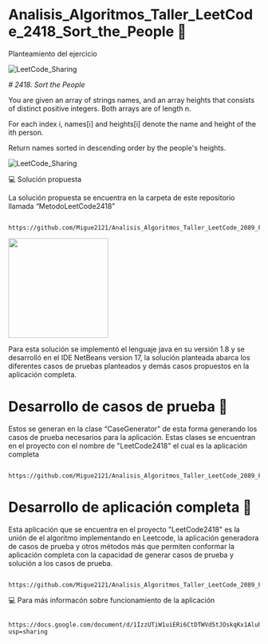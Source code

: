 # Analisis_Algoritmos_Taller_LeetCode_2418_Sort_the_People :dart:

Planteamiento del ejercicio

![LeetCode_Sharing](https://user-images.githubusercontent.com/116528826/199131217-5338786e-20d2-4891-bd33-b69c22b22905.png)

<em> # 2418. Sort the People </em>

You are given an array of strings names, and an array heights that consists of distinct positive integers. Both arrays are of length n.

For each index i, names[i] and heights[i] denote the name and height of the ith person.

Return names sorted in descending order by the people's heights.


![LeetCode_Sharing](https://user-images.githubusercontent.com/116528826/199167787-a852f5ac-6344-408f-889b-40173bb57832.png)

:computer: Solución propuesta

La solución propuesta se encuentra en la carpeta de este repositorio llamada “MetodoLeetCode2418”    

      https://github.com/Migue2121/Analisis_Algoritmos_Taller_LeetCode_2089_FindTargetIndicesAfterSortingArray/blob/main/MetodoLeetCode2089/MetodoLeetCode2089.java 

<img src="https://user-images.githubusercontent.com/116528826/199171527-e89de21e-639f-418f-878b-64135a8d046c.png" width="200" height="200" />


Para esta solución se implementó el lenguaje java en su versión 1.8 y se desarrolló en el IDE NetBeans version 17, la solución planteada abarca los diferentes casos de pruebas planteados y demás casos propuestos en la aplicación completa.

# Desarrollo de casos de prueba  :space_invader:

Estos se generan en la clase “CaseGenerator” de esta forma generando los casos de prueba necesarios para la aplicación. Estas clases se encuentran en el proyecto con el nombre de "LeetCode2418" el cual es la aplicación completa 
      
      https://github.com/Migue2121/Analisis_Algoritmos_Taller_LeetCode_2089_FindTargetIndicesAfterSortingArray/tree/main/LeetCode2089

# Desarrollo de aplicación completa :space_invader:
Esta aplicación que se encuentra en el proyecto "LeetCode2418" es la unión de el algoritmo implementando en Leetcode, la aplicación generadora de casos de prueba y otros métodos más que permiten conformar la aplicación completa con la capacidad de generar casos de prueba y solución a los casos de prueba.
      
      https://github.com/Migue2121/Analisis_Algoritmos_Taller_LeetCode_2089_FindTargetIndicesAfterSortingArray/tree/main/LeetCode2089

  :computer:  Para más informacón sobre funcionamiento de la aplicación    
   
          https://docs.google.com/document/d/1IzzUTiW1uiERi6CtDTWVd5tJOskqKx1AluhQkESxNm0/edit?usp=sharing
